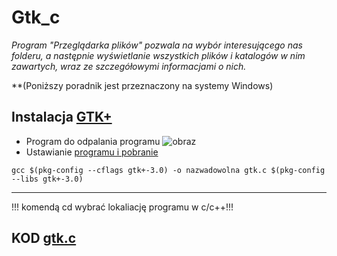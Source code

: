 # Gtk_c

*Program "Przeglądarka plików" pozwala na wybór interesującego nas folderu, a następnie wyświetlanie wszystkich plików i katalogów w nim zawartych, wraz ze szczegółowymi informacjami o nich.*

**(Poniższy poradnik jest przeznaczony na systemy Windows)

## Instalacja [GTK+](https://www.gtk.org/)
- Program do odpalania programu 
![obraz](https://user-images.githubusercontent.com/108947060/212928544-43abd596-a9ca-4035-9800-0746200db9dc.png)
- Ustawianie [programu i pobranie](https://www.gtk.org/docs/installations/windows/)
```
gcc $(pkg-config --cflags gtk+-3.0) -o nazwadowolna gtk.c $(pkg-config --libs gtk+-3.0)
```
---
!!! komendą cd wybrać lokaliację programu w c/c++!!!

## KOD [gtk.c](https://github.com/GabrielaOchoaDaderska/Gtk_c/blob/main/gtk.c)
